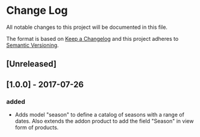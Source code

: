 # Change Log
All notable changes to this project will be documented in this file.

The format is based on [Keep a Changelog](http://keepachangelog.com/)
and this project adheres to [Semantic Versioning](http://semver.org/).

## [Unreleased]

## [1.0.0] - 2017-07-26
### added
- Adds model "season" to define a catalog of seasons with a range of dates. Also extends the addon product to add the field "Season" in view form of products.
